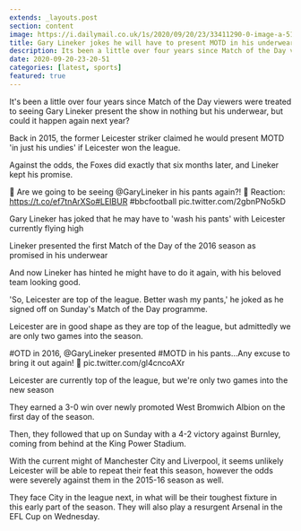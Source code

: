 ```yaml
---
extends: _layouts.post
section: content
image: https://i.dailymail.co.uk/1s/2020/09/20/23/33411290-0-image-a-51_1600639540115.jpg 
title: Gary Lineker jokes he will have to present MOTD in his underwear AGAIN 
description: Its been a little over four years since Match of the Day viewers were treated to seeing Gary Lineker present the show in nothing but his underwear, but could it happen again next year? 
date: 2020-09-20-23-20-51 
categories: [latest, sports] 
featured: true 
--- 
```

It's been a little over four years since Match of the Day viewers were treated to seeing Gary Lineker present the show in nothing but his underwear, but could it happen again next year?

Back in 2015, the former Leicester striker claimed he would present MOTD 'in just his undies' if Leicester won the league. 

Against the odds, the Foxes did exactly that six months later, and Lineker kept his promise.  

😬 Are we going to be seeing @GaryLineker in his pants again?! 📱 Reaction: https://t.co/ef7tnArXSo#LEIBUR #bbcfootball pic.twitter.com/2gbnPNo5kD

Gary Lineker has joked that he may have to 'wash his pants' with Leicester currently flying high

Lineker presented the first Match of the Day of the 2016 season as promised in his underwear

And now Lineker has hinted he might have to do it again, with his beloved team looking good. 

'So, Leicester are top of the league. Better wash my pants,' he joked as he signed off on Sunday's Match of the Day programme. 

Leicester are in good shape as they are top of the league, but admittedly we are only two games into the season. 

#OTD in 2016, @GaryLineker presented #MOTD in his pants...Any excuse to bring it out again! 🤣 pic.twitter.com/gl4cncoAXr

Leicester are currently top of the league, but we're only two games into the new season

They earned a 3-0 win over newly promoted West Bromwich Albion on the first day of the season.

Then, they followed that up on Sunday with a 4-2 victory against Burnley, coming from behind at the King Power Stadium.  

With the current might of Manchester City and Liverpool, it seems unlikely Leicester will be able to repeat their feat this season, however the odds were severely against them in the 2015-16 season as well. 

They face City in the league next, in what will be their toughest fixture in this early part of the season. They will also play a resurgent Arsenal in the EFL Cup on Wednesday.

